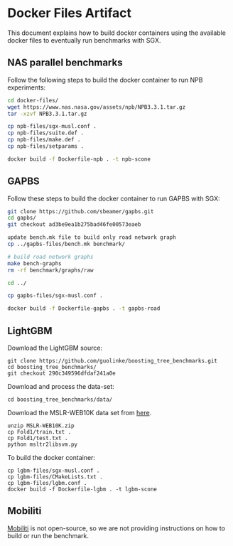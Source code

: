 # Docker Files Artifact

This document explains how to build docker containers using the available docker files to eventually run
benchmarks with SGX.

## NAS parallel benchmarks

Follow the following steps to build the docker container to run NPB experiments:

```sh
cd docker-files/
wget https://www.nas.nasa.gov/assets/npb/NPB3.3.1.tar.gz
tar -xzvf NPB3.3.1.tar.gz

cp npb-files/sgx-musl.conf .
cp npb-files/suite.def .
cp npb-files/make.def .
cp npb-files/setparams .

docker build -f Dockerfile-npb . -t npb-scone
```

## GAPBS

Follow these steps to build the docker container to run GAPBS with SGX:

```sh
git clone https://github.com/sbeamer/gapbs.git
cd gapbs/
git checkout ad3be9ea1b275bad46fe00573eaeb

update bench.mk file to build only road network graph
cp ../gapbs-files/bench.mk benchmark/

# build road network graphs
make bench-graphs
rm -rf benchmark/graphs/raw

cd ../

cp gapbs-files/sgx-musl.conf .

docker build -f Dockerfile-gapbs . -t gapbs-road
```

## LightGBM

Download the LightGBM source:

```
git clone https://github.com/guolinke/boosting_tree_benchmarks.git
cd boosting_tree_benchmarks/
git checkout 290c349596dfdaf241a0e
```

Download and process the data-set:

```
cd boosting_tree_benchmarks/data/
```

Download the MSLR-WEB10K data set from [here](https://www.microsoft.com/en-us/research/project/mslr/).

```
unzip MSLR-WEB10K.zip
cp Fold1/train.txt .
cp Fold1/test.txt .
python msltr2libsvm.py 
```
To build the docker container:

```
cp lgbm-files/sgx-musl.conf .
cp lgbm-files/CMakeLists.txt .
cp lgbm-files/lgbm.conf .
docker build -f Dockerfile-lgbm . -t lgbm-scone
```

## Mobiliti

[Mobiliti](https://crd.lbl.gov/departments/computer-science/cag/research/mobiliti/) is not open-source, so we are not providing instructions on how to build or run the benchmark.

